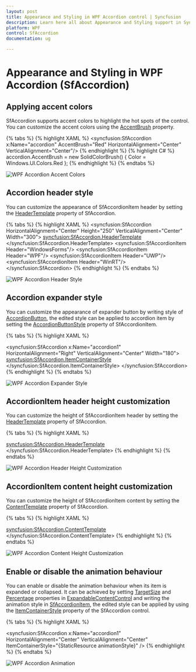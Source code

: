 ```yaml
---
layout: post
title: Appearance and Styling in WPF Accordion control | Syncfusion
description: Learn here all about Appearance and Styling support in Syncfusion WPF Accordion (SfAccordion) control and more.
platform: WPF
control: SfAccordion
documentation: ug

---
```


# Appearance and Styling in WPF Accordion (SfAccordion)

## Applying accent colors

SfAccordion supports accent colors to highlight the hot spots of the control. You can customize the accent colors using the [AccentBrush](https://help.syncfusion.com/cr/wpf/Syncfusion.Windows.Controls.Layout.SfAccordion.html#Syncfusion_Windows_Controls_Layout_SfAccordion_AccentBrush) property.

{% tabs %}
{% highlight XAML %}
<syncfusion:SfAccordion x:Name="accordion"  AccentBrush="Red"  HorizontalAlignment="Center" VerticalAlignment="Center"/>
{% endhighlight %}
{% highlight C# %}
accordion.AccentBrush = new SolidColorBrush() { Color = Windows.UI.Colors.Red };
{% endhighlight %}
{% endtabs %}

![WPF Accordion Accent Colors](Appearance-and-Styling-images/wpf-accordion-accent-colors.png)

## Accordion header style

You can customize the appearance of SfAccordionItem header by setting the [HeaderTemplate](https://help.syncfusion.com/cr/wpf/Syncfusion.Windows.Controls.Layout.SfAccordion.html#Syncfusion_Windows_Controls_Layout_SfAccordion_HeaderTemplate) property of SfAccordion.

{% tabs %}
{% highlight XAML %}
<syncfusion:SfAccordion HorizontalAlignment="Center" Height="250"  VerticalAlignment="Center" Width="300">
	<!-- For customizinng header -->
	<syncfusion:SfAccordion.HeaderTemplate>
		<DataTemplate>
			<TextBlock Text="{Binding}" Foreground="Red" Opacity="1" FontFamily="Calibri" FontWeight="Bold" FontSize="20"/>
		</DataTemplate>
	</syncfusion:SfAccordion.HeaderTemplate>
	<syncfusion:SfAccordionItem Header="WindowsForms"/>
	<syncfusion:SfAccordionItem Header="WPF"/>
	<syncfusion:SfAccordionItem Header="UWP"/>
	<syncfusion:SfAccordionItem Header="WinRT"/>
</syncfusion:SfAccordion>
{% endhighlight %}
{% endtabs %}

![WPF Accordion Header Style](Appearance-and-Styling-images/wpf-accordion-header-style.png)

## Accordion expander style

You can customize the appearance of expander button by writing style of [AccordionButton](https://help.syncfusion.com/cr/wpf/Syncfusion.Windows.Controls.Layout.AccordionButton.html), the edited style can be applied to accordion item by setting the [AccordionButtonStyle](https://help.syncfusion.com/cr/wpf/Syncfusion.Windows.Controls.Layout.SfAccordionItem.html#Syncfusion_Windows_Controls_Layout_SfAccordionItem_AccordionButtonStyle) property of SfAccordionItem.

{% tabs %}
{% highlight XAML %}
<!--  AccordionButton Style -->
<Style TargetType="syncfusion:AccordionButton" x:Key="expanderButtonStyle">
    <Setter Property="Template">
        <Setter.Value>
            <ControlTemplate TargetType="syncfusion:AccordionButton">
                <Border x:Name="background" Background="{Binding Background}"  CornerRadius="1,1,1,1">
                    <VisualStateManager.VisualStateGroups>
                        <VisualStateGroup x:Name="ExpansionStates">
                            <VisualState x:Name="Collapsed">
                                <Storyboard>
                                    <DoubleAnimation BeginTime="00:00:00" Duration="00:00:00.3" Storyboard.TargetName="icon" Storyboard.TargetProperty="(UIElement.RenderTransform).(TransformGroup.Children)[2].(RotateTransform.Angle)" To="0" />
                                </Storyboard>
                            </VisualState>
                            <VisualState x:Name="Expanded">
                                <Storyboard>
                                    <DoubleAnimation BeginTime="00:00:00" Duration="00:00:00.3" Storyboard.TargetName="icon" Storyboard.TargetProperty="(UIElement.RenderTransform).(TransformGroup.Children)[2].(RotateTransform.Angle)" To="90" />
                                    <ColorAnimationUsingKeyFrames BeginTime="00:00:00" Duration="00:00:00.0010000" Storyboard.TargetName="ExpandedBackground" Storyboard.TargetProperty="(Border.Background).(SolidColorBrush.Color)">
                                        <SplineColorKeyFrame KeyTime="00:00:00" Value="PowderBlue" />
                                    </ColorAnimationUsingKeyFrames>
                                    <DoubleAnimationUsingKeyFrames BeginTime="00:00:00" Duration="00:00:00.0010000" Storyboard.TargetName="ExpandedBackground" Storyboard.TargetProperty="(UIElement.Opacity)">
                                        <SplineDoubleKeyFrame KeyTime="00:00:00" Value="0.5" />
                                    </DoubleAnimationUsingKeyFrames>
                                </Storyboard>
                            </VisualState>
                        </VisualStateGroup>
                    </VisualStateManager.VisualStateGroups>

                    <Grid>
                        <Grid.ColumnDefinitions>
                            <ColumnDefinition Width="50" />
                            <ColumnDefinition Width="*" />
                        </Grid.ColumnDefinitions>

                        <Border Height="Auto" Margin="0,0,0,0" x:Name="ExpandedBackground" VerticalAlignment="Stretch" Opacity="0" Background="Red" BorderBrush="Yellow" BorderThickness="{TemplateBinding BorderThickness}" CornerRadius="1,1,1,1" />
                        <Grid Height="19" HorizontalAlignment="Left" x:Name="icon"  VerticalAlignment="Center" Width="19" RenderTransformOrigin="0.5,0.5" Grid.Column="0" Grid.Row="0">
                            <Grid.RenderTransform>
                                <TransformGroup>
                                    <ScaleTransform />
                                    <SkewTransform />
                                    <RotateTransform Angle="-90" />
                                    <TranslateTransform />
                                </TransformGroup>
                            </Grid.RenderTransform>
                            <Path Height="Auto" HorizontalAlignment="Center" Margin="0,0,0,0" x:Name="arrow" VerticalAlignment="Center" Width="Auto" RenderTransformOrigin="0.5,0.5" Stroke="Red" StrokeThickness="1.5" Stretch="Uniform" Data="M16.365994,20.000013L32.000027,29.802015 30.936978,31.497023 16.368008,22.360976 1.0660061,32.000013 2.7179741E-05,30.308973z M16.366,10L32.000001,19.802 30.937001,21.497 16.368001,12.361001 1.0659999,22 0,20.309z M16.366,0L32.000001,9.802 30.937001,11.497001 16.368001,2.3610001 1.0659999,12 0,10.309z"/>
                        </Grid>

                        <ContentPresenter HorizontalAlignment="{TemplateBinding HorizontalContentAlignment}"  x:Name="header" Grid.Column="1" Grid.Row="0" Grid.RowSpan="1" Content="{TemplateBinding Content}" ContentTemplate="{TemplateBinding ContentTemplate}" />
                    </Grid>
                </Border>
            </ControlTemplate>
        </Setter.Value>
    </Setter>
</Style>
<!--SfAccordion Control -->
<syncfusion:SfAccordion x:Name="accordion1" HorizontalAlignment="Right" VerticalAlignment="Center" Width="180">
	<!-- Setting AccordionButtonStyle -->
	<syncfusion:SfAccordion.ItemContainerStyle>
		<Style TargetType="syncfusion:SfAccordionItem">
			<Setter Property="AccordionButtonStyle"  Value="{StaticResource expanderButtonStyle}"/>
		</Style>
	</syncfusion:SfAccordion.ItemContainerStyle>
</syncfusion:SfAccordion>
{% endhighlight %}
{% endtabs %}

![WPF Accordion Expander Style](Appearance-and-Styling-images/wpf-accordion-expander-style.png)

## AccordionItem header height customization

You can customize the height of SfAccordionItem header by setting the [HeaderTemplate](https://help.syncfusion.com/cr/wpf/Syncfusion.Windows.Controls.Layout.SfAccordion.html#Syncfusion_Windows_Controls_Layout_SfAccordion_HeaderTemplate) property of SfAccordion. 

{% tabs %}
{% highlight XAML %}
<!-- For customizinng header -->		
<syncfusion:SfAccordion.HeaderTemplate>
	<DataTemplate>
		<TextBlock Text="{Binding Name}"  Height="50" FontSize="30"  VerticalAlignment="Center"/>
	</DataTemplate>
</syncfusion:SfAccordion.HeaderTemplate>
{% endhighlight %}
{% endtabs %}

![WPF Accordion Header Height Customization](Appearance-and-Styling-images/wpf-accordion-header-height-customization.png)

## AccordionItem content height customization

You can customize the height of SfAccordionItem content by setting the [ContentTemplate](https://help.syncfusion.com/cr/wpf/Syncfusion.Windows.Controls.Layout.SfAccordion.html#Syncfusion_Windows_Controls_Layout_SfAccordion_ContentTemplate) property of SfAccordion.

{% tabs %}
{% highlight XAML %}
<!-- For customizinng SfAccordionItem content -->	
<syncfusion:SfAccordion.ContentTemplate>
	<DataTemplate>
		<TextBlock Text="{Binding Description}" Height="60"/>
	</DataTemplate>
</syncfusion:SfAccordion.ContentTemplate>
{% endhighlight %}
{% endtabs %}

![WPF Accordion Content Height Customization](Appearance-and-Styling-images/wpf-accordion-content-height-customization.png)

## Enable or disable the animation behaviour

You can enable or disable the animation behaviour when its item is expanded or collapsed. It can be achieved by setting [TargetSize](https://help.syncfusion.com/cr/wpf/Syncfusion.Windows.Controls.Layout.ExpandableContentControl.html#Syncfusion_Windows_Controls_Layout_ExpandableContentControl_TargetSize) and [Percentage](https://help.syncfusion.com/cr/wpf/Syncfusion.Windows.Controls.Layout.ExpandableContentControl.html#Syncfusion_Windows_Controls_Layout_ExpandableContentControl_Percentage) properties in [ExpandableContentControl](https://help.syncfusion.com/cr/wpf/Syncfusion.Windows.Controls.Layout.ExpandableContentControl.html) and writing the animation style in [SfAccordionItem](https://help.syncfusion.com/cr/wpf/Syncfusion.Windows.Controls.Layout.SfAccordionItem.html), the edited style can be applied by using the [ItemContainerStyle](https://help.syncfusion.com/cr/wpf/Syncfusion.Windows.Controls.Layout.SfAccordion.html#Syncfusion_Windows_Controls_Layout_SfAccordion_ItemContainerStyle) property of the SfAccordion control.

{% tabs %}
{% highlight XAML %}
<!--  SfAccordionItem Style  -->
<Style x:Key="animationStyle"  TargetType="syncfusion:SfAccordionItem">
    <!-- Customization codes  -->
	<VisualStateManager.VisualStateGroups>
		<!-- Animation Style -->
		<VisualStateGroup x:Name="ExpansionStates">
			<VisualStateGroup.Transitions>
				<VisualTransition GeneratedDuration="0"/>
		 	</VisualStateGroup.Transitions>
            <!-- enable animation-->
			<VisualState x:Name="Collapsed">
				<Storyboard>
					<DoubleAnimationUsingKeyFrames BeginTime="00:00:01" Duration="00:00:10" Storyboard.TargetName="ExpandSite" Storyboard.TargetProperty="(layout:ExpandableContentControl.Percentage)">
 						<SplineDoubleKeyFrame KeySpline="0.2,0,0,1" KeyTime="00:00:10.0" Value="0" />
					</DoubleAnimationUsingKeyFrames>
				</Storyboard>
			</VisualState>
			<VisualState x:Name="Expanded">
				<Storyboard>
					<DoubleAnimationUsingKeyFrames BeginTime="00:00:01" Duration="00:00:10" Storyboard.TargetName="ExpandSite" Storyboard.TargetProperty="(layout:ExpandableContentControl.Percentage)">
						<SplineDoubleKeyFrame KeySpline="0.2,0,0,1" KeyTime="00:00:10.0" Value="1" />
					</DoubleAnimationUsingKeyFrames>
				</Storyboard>
			</VisualState>
		</VisualStateGroup>
	</VisualStateManager.VisualStateGroups>
	<Border x:Name="Background" Padding="{TemplateBinding Padding}" BorderBrush="{TemplateBinding BorderBrush}" BorderThickness="{TemplateBinding BorderThickness}" CornerRadius="1,1,1,1">
		<Grid>
			<Grid.RowDefinitions>
				<RowDefinition Height="Auto" />
				<RowDefinition Height="Auto" />
			</Grid.RowDefinitions>
			<Grid.ColumnDefinitions>
				<ColumnDefinition Width="Auto" />
				<ColumnDefinition Width="Auto" />
			</Grid.ColumnDefinitions>
			<syncfusion:AccordionButton Name="ExpanderButton"  Style="{TemplateBinding AccordionButtonStyle}" Content="{TemplateBinding Header}" ContentTemplate="{TemplateBinding HeaderTemplate}" IsChecked="{TemplateBinding IsSelected}" IsTabStop="True" Grid.Row="0" Padding="0,0,0,0" Margin="0,0,0,0" FontFamily="{TemplateBinding FontFamily}" FontSize="{TemplateBinding FontSize}" FontStretch="{TemplateBinding FontStretch}" FontStyle="{TemplateBinding FontStyle}" FontWeight="{TemplateBinding FontWeight}" Foreground="{TemplateBinding Foreground}" HorizontalContentAlignment="{TemplateBinding HorizontalContentAlignment}" VerticalContentAlignment="{TemplateBinding VerticalContentAlignment}" HorizontalAlignment="{TemplateBinding HorizontalAlignment}" VerticalAlignment="{TemplateBinding VerticalAlignment}" Background="{TemplateBinding Background}" />
			<syncfusion:ExpandableContentControl Name="ExpandSite"  Grid.Row="1" IsTabStop="False" Percentage="0"  Content="{TemplateBinding Content}" ContentTemplate="{TemplateBinding ContentTemplate}" Margin="0,0,0,0" Style="{StaticResource expandableContentStyle}" FontFamily="{TemplateBinding FontFamily}" FontSize="{TemplateBinding FontSize}" FontStretch="{TemplateBinding FontStretch}" FontStyle="{TemplateBinding FontStyle}" FontWeight="{TemplateBinding FontWeight}" Foreground="{TemplateBinding Foreground}" HorizontalContentAlignment="{TemplateBinding HorizontalContentAlignment}" VerticalContentAlignment="{TemplateBinding VerticalContentAlignment}" HorizontalAlignment="{TemplateBinding HorizontalAlignment}" VerticalAlignment="{TemplateBinding VerticalAlignment}" />
		</Grid>
	</Border>
</Style>

<!--SfAccordion Control -->
<syncfusion:SfAccordion x:Name="accordion1" HorizontalAlignment="Center" VerticalAlignment="Center"  ItemContainerStyle="{StaticResource animationStyle}" />
{% endhighlight %}
{% endtabs %}

![WPF Accordion Animation](Appearance-and-Styling-images/wpf-accordion-animation.png)
